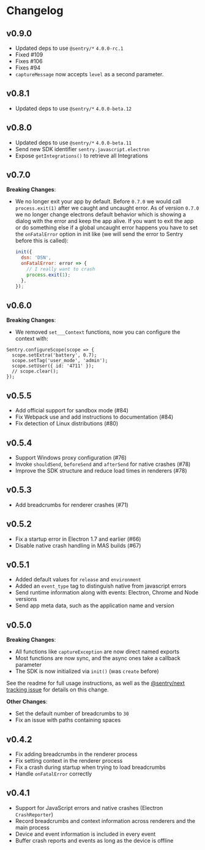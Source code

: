 # Changelog

## v0.9.0

* Updated deps to use `@sentry/*` `4.0.0-rc.1`
* Fixed #109
* Fixes #106
* Fixes #94
* `captureMessage` now accepts `level` as a second parameter.

## v0.8.1

* Updated deps to use `@sentry/*` `4.0.0-beta.12`

## v0.8.0

* Updated deps to use `@sentry/*` `4.0.0-beta.11`
* Send new SDK identifier `sentry.javascript.electron`
* Expose `getIntegrations()` to retrieve all Integrations

## v0.7.0

**Breaking Changes**:

* We no longer exit your app by default. Before `0.7.0` we would call `process.exit(1)` after we caught and uncaught
  error. As of version `0.7.0` we no longer change electrons default behavior which is showing a dialog with the error
  and keep the app alive. If you want to exit the app or do something else if a global uncaught error happens you have
  to set the `onFatalError` option in init like (we will send the error to Sentry before this is called):

  ```javascript
  init({
    dsn: 'DSN',
    onFatalError: error => {
      // I really want to crash
      process.exit(1);
    },
  });
  ```

## v0.6.0

**Breaking Changes**:

* We removed `set___Context` functions, now you can configure the context with:

```
Sentry.configureScope(scope => {
  scope.setExtra('battery', 0.7);
  scope.setTag('user_mode', 'admin');
  scope.setUser({ id: '4711' });
  // scope.clear();
});
```

## v0.5.5

* Add official support for sandbox mode (#84)
* Fix Webpack use and add instructions to documentation (#84)
* Fix detection of Linux distributions (#80)

## v0.5.4

* Support Windows proxy configuration (#76)
* Invoke `shouldSend`, `beforeSend` and `afterSend` for native crashes (#78)
* Improve the SDK structure and reduce load times in renderers (#78)

## v0.5.3

* Add breadcrumbs for renderer crashes (#71)

## v0.5.2

* Fix a startup error in Electron 1.7 and earlier (#66)
* Disable native crash handling in MAS builds (#67)

## v0.5.1

* Added default values for `release` and `environment`
* Added an `event_type` tag to distinguish native from javascript errors
* Send runtime information along with events: Electron, Chrome and Node versions
* Send app meta data, such as the application name and version

## v0.5.0

**Breaking Changes**:

* All functions like `captureException` are now direct named exports
* Most functions are now sync, and the async ones take a callback parameter
* The SDK is now initialized via `init()` (was `create` before)

See the readme for full usage instructions, as well as the
[@sentry/next tracking issue](https://github.com/getsentry/raven-js/issues/1281) for details on this change.

**Other Changes**:

* Set the default number of breadcrumbs to `30`
* Fix an issue with paths containing spaces

## v0.4.2

* Fix adding breadcrumbs in the renderer process
* Fix setting context in the renderer process
* Fix a crash during startup when trying to load breadcrumbs
* Handle `onFatalError` correctly

## v0.4.1

* Support for JavaScript errors and native crashes (Electron `CrashReporter`)
* Record breadcrumbs and context information across renderers and the main process
* Device and event information is included in every event
* Buffer crash reports and events as long as the device is offline
